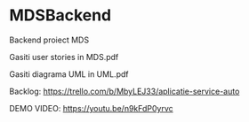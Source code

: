 # MDSBackend
Backend proiect MDS

Gasiti user stories in MDS.pdf

Gasiti diagrama UML in UML.pdf

Backlog: https://trello.com/b/MbyLEJ33/aplicatie-service-auto

DEMO VIDEO: https://youtu.be/n9kFdP0yrvc
